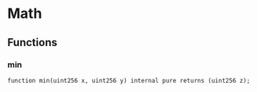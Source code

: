 # Math

## Functions
### min


```solidity
function min(uint256 x, uint256 y) internal pure returns (uint256 z);
```

